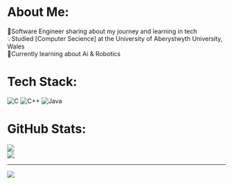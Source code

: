 # About Me:
🗻Software Engineer sharing about my journey and learning in tech<br>💡Studied [Computer Secience] at the University of Aberystwyth University, Wales<br>💭Currently learning about Ai & Robotics

# Tech Stack:
![C](https://img.shields.io/badge/c-%2300599C.svg?style=for-the-badge&logo=c&logoColor=white) ![C++](https://img.shields.io/badge/c++-%2300599C.svg?style=for-the-badge&logo=c%2B%2B&logoColor=white) ![Java](https://img.shields.io/badge/java-%23ED8B00.svg?style=for-the-badge&logo=openjdk&logoColor=white)
# GitHub Stats:
![](https://github-readme-stats.vercel.app/api?username=xpeb25&theme=dark&hide_border=false&include_all_commits=false&count_private=false)<br/>
![](https://github-profile-trophy.vercel.app/?username=xpeb25&theme=default&no-frame=false&no-bg=true&margin-w=4)

---
[![](https://visitcount.itsvg.in/api?id=xpeb25&icon=0&color=0)](https://visitcount.itsvg.in)

<!-- Proudly created with GPRM ( https://gprm.itsvg.in ) -->
